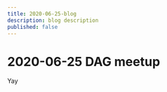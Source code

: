 ```yaml
---
title: 2020-06-25-blog
description: blog description
published: false
---
```


# 2020-06-25 DAG meetup

Yay
